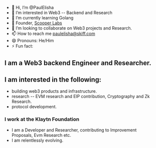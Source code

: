 - 👋 Hi, I’m @PaulElisha
- 👀 I’m interested in Web3 -- Backend and Research
- 🌱 I’m currently learning Golang
- 💞️ Founder, [Scooper Labs](https://github.com/Scooper-Labs)
- 💞️ I’m looking to collaborate on Web3 projects and Research.
- 📫 How to reach me paulelisha@skiff.com
- 😄 Pronouns: He/Him
- ⚡ Fun fact: 

<!---
PaulElisha/PaulElisha is a ✨ special ✨ repository because its `README.md` (this file) appears on your GitHub profile.
You can click the Preview link to take a look at your changes.
--->
## I am a Web3 backend Engineer and Researcher.
## I am interested in the following:
 - building web3 products and infrastructure.
 -  research -- EVM research and EIP contribution, Cryptography and Zk Research.
 -  protocol development.
### I work at the Klaytn Foundation 
 - I am a Developer and Researcher, contributing to Improvement Proposals, Evm Research etc.
 - I am relentlessly evolving.
